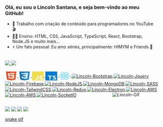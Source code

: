 ### Olá, eu sou o Lincoln Santana, e seja bem-vindo ao meu GitHub!

- 🔭 Trabalho com criação de conteúdo para programadores no YouTube 🎬
- 👨‍🏫 Ensino: HTML, CSS, JavaScript, TypeScript, React, Bootstrap, Node.JS e muito mais...
- ⚡ Um fato pessoal: Eu amo séries, principalmente: HIMYM e Friends 💖
<br>

<div>
  <a href="https://beacons.ai/lincolnsantana">
  <img height="150em" src="https://github-readme-stats.vercel.app/api?username=AKISASHI&show_icons=true&theme=merko&include_all_commits=true&count_private=true"/>
  <img height="150em" src="https://github-readme-stats.vercel.app/api/top-langs/?username=AKISASHI&layout=compact&langs_count=16&theme=merko"/>
</div>
<div style="display: inline_block"><br>
  <img align="center" alt="Lincoln-HTML" height="30" width="40" src="https://raw.githubusercontent.com/devicons/devicon/master/icons/html5/html5-original.svg">
  <img align="center" alt="Lincoln-CSS" height="30" width="40" src="https://raw.githubusercontent.com/devicons/devicon/master/icons/css3/css3-original.svg">
  <img align="center" alt="Lincoln-Js" height="30" width="40" src="https://raw.githubusercontent.com/devicons/devicon/master/icons/javascript/javascript-plain.svg">
  <img align="center" alt="Lincoln-Ts" height="30" width="40" src="https://raw.githubusercontent.com/devicons/devicon/master/icons/typescript/typescript-plain.svg">
  <img align="center" alt="Lincoln-React" height="30" width="40" src="https://raw.githubusercontent.com/devicons/devicon/master/icons/react/react-original.svg">
  <img align="center" alt="Lincoln-Bootstrap" height="30" width="40" src="https://cdn.jsdelivr.net/gh/devicons/devicon/icons/bootstrap/bootstrap-original.svg"/>
  <img align="center" alt="Lincoln-Jquery" height="30" width="40" src="https://cdn.jsdelivr.net/gh/devicons/devicon/icons/jquery/jquery-original.svg"/>
  <img align="center" alt="Lincoln-Firebase" height="30" width="40" src="https://cdn.jsdelivr.net/gh/devicons/devicon/icons/firebase/firebase-plain.svg"/>
  <img align="center" alt="Lincoln-NodeJS" height="30" width="40" src="https://cdn.jsdelivr.net/gh/devicons/devicon/icons/nodejs/nodejs-original.svg"/>
  <img align="center" alt="Lincoln-MongoDB" height="30" width="40" src="https://cdn.jsdelivr.net/gh/devicons/devicon/icons/mongodb/mongodb-original.svg"/>
  <img align="center" alt="Lincoln-SASS" height="30" width="40" src="https://cdn.jsdelivr.net/gh/devicons/devicon/icons/sass/sass-original.svg"/>
  <img align="center" alt="Lincoln-TailwindCSS" height="30" width="40" src="https://cdn.jsdelivr.net/gh/devicons/devicon/icons/tailwindcss/tailwindcss-plain.svg"/>
  <img align="center" alt="Lincoln-Redux" height="30" width="40" src="https://cdn.jsdelivr.net/gh/devicons/devicon/icons/redux/redux-original.svg"/>
  <img align="center" alt="Lincoln-Electron" height="30" width="40" src="https://cdn.jsdelivr.net/gh/devicons/devicon/icons/electron/electron-original.svg"/>             <img align="center" alt="Lincoln-AWS" height="30" width="40" src="https://cdn.jsdelivr.net/gh/devicons/devicon/icons/amazonwebservices/amazonwebservices-original.svg"/>
  <img align="center" alt="Lincoln-AWS" height="30" width="40" src="https://cdn.jsdelivr.net/gh/devicons/devicon/icons/wordpress/wordpress-plain.svg"/>
  <img align="center" alt="Lincoln-SocketIO" height="30" width="40" src="https://cdn.jsdelivr.net/gh/devicons/devicon/icons/socketio/socketio-original.svg"/>   
  
  <img align="right" alt="Lincoln-Gif" height="140" width="150" src="https://media.giphy.com/media/NHUONhmbo448/giphy.gif">
</div>
  
##
  
<div>
  <a href="https://www.youtube.com/@lincolnsantanadev" target="_blank"><img src="https://img.shields.io/badge/YouTube-FF0000?style=for-the-badge&logo=youtube&logoColor=white" target="_blank"></a>
  <a href="https://www.instagram.com/lincolnsantanadev/" target="_blank"><img src="https://img.shields.io/badge/-Instagram-%23E4405F?style=for-the-badge&logo=instagram&logoColor=white" target="_blank"></a>
  <a href = "mailto:contatolincoln98@gmail.com"><img src="https://img.shields.io/badge/-Gmail-%23333?style=for-the-badge&logo=gmail&logoColor=white" target="_blank"></a>
  <a href="https://www.linkedin.com/in/lincolnsantana/" target="_blank"><img src="https://img.shields.io/badge/-LinkedIn-%230077B5?style=for-the-badge&logo=linkedin&logoColor=white" target="_blank"></a>
         
 [snake gif](https://github.com/AKISASHI/AKISASHI/blob/output/github-contribution-grid-snake.svg) 

</div>
